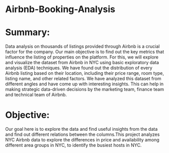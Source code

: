 # Airbnb-Booking-Analysis

# Summary:
Data analysis on thousands of listings provided through Airbnb is a crucial factor for the company. Our main objective is to find out the key metrics that influence the listing of properties on the platform. For this, we will explore and visualize the dataset from Airbnb in NYC using basic exploratory data analysis (EDA) techniques. We have found out the distribution of every Airbnb listing based on their location, including their price range, room type, listing name, and other related factors. We have analyzed this dataset from different angles and have come up with interesting insights. This can help in making strategic data-driven decisions by the marketing team, finance team and technical team of Airbnb.

# Objective:
Our goal here is to explore the data and find useful insights from the data and find out different relations between the columns.This project analyzes NYC Airbnb data to explore the differences in price and availability among different area groups in NYC, to identify the busiest hosts in NYC.
